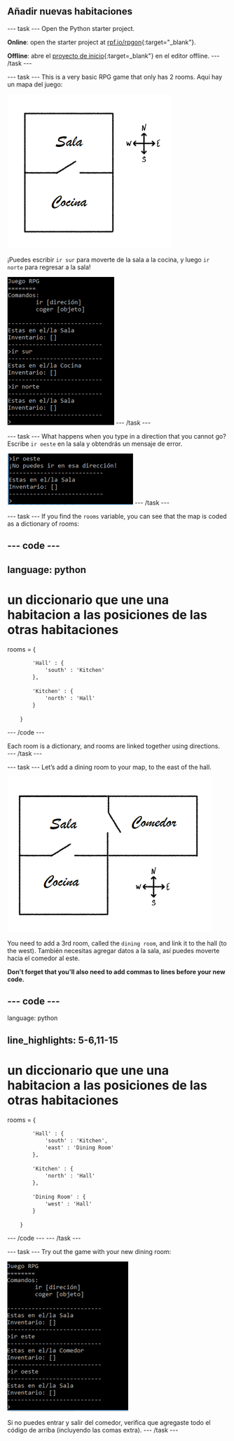 ## Añadir nuevas habitaciones

\--- task \--- Open the Python starter project.

**Online**: open the starter project at [rpf.io/rpgon](http://rpf.io/rpgon){:target="_blank"}.

**Offline**: abre el [proyecto de inicio](http://rpf.io/p/en/rpg-go){:target=_blank"} en el editor offline. \--- /task \---

\--- task \--- This is a very basic RPG game that only has 2 rooms. Aquí hay un mapa del juego:

![screenshot](images/rpg-map1.png)

¡Puedes escribir `ir sur` para moverte de la sala a la cocina, y luego `ir norte` para regresar a la sala!

![captura de pantalla](images/rpg-controls.png) \--- /task \---

\--- task \--- What happens when you type in a direction that you cannot go? Escribe `ir oeste` en la sala y obtendrás un mensaje de error.

![captura de pantalla](images/rpg-error.png) \--- /task \---

\--- task \--- If you find the `rooms` variable, you can see that the map is coded as a dictionary of rooms:

## \--- code \---

## language: python

# un diccionario que une una habitacion a las posiciones de las otras habitaciones

rooms = {

            'Hall' : {
                'south' : 'Kitchen'
            },
    
            'Kitchen' : {
                'north' : 'Hall'
            }
    
        }
    

\--- /code \---

Each room is a dictionary, and rooms are linked together using directions.  
\--- /task \---

\--- task \--- Let’s add a dining room to your map, to the east of the hall.

![captura de pantalla](images/rpg-dining.png)

You need to add a 3rd room, called the `dining room`, and link it to the hall (to the west). También necesitas agregar datos a la sala, así puedes moverte hacia el comedor al este.

**Don't forget that you'll also need to add commas to lines before your new code.**

## \--- code \---

language: python

## line_highlights: 5-6,11-15

# un diccionario que une una habitacion a las posiciones de las otras habitaciones

rooms = {

            'Hall' : {
                'south' : 'Kitchen',
                'east' : 'Dining Room'
            },
    
            'Kitchen' : {
                'north' : 'Hall'
            },
    
            'Dining Room' : {
                'west' : 'Hall'
            }
    
        }
    

\--- /code \--- \--- /task \---

\--- task \--- Try out the game with your new dining room:

![captura de pantalla](images/rpg-dining-test.png)

Si no puedes entrar y salir del comedor, verifica que agregaste todo el código de arriba (incluyendo las comas extra). \--- /task \---